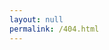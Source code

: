 ```yaml
---
layout: null
permalink: /404.html
---
```


<script language="JavaScript">
function doFwd() {
  var forwardingURL=window.location.href;
  var domainName = window.location.hostname;
  var portNumber = window.location.port;
  var gonnaFwd = false;
  var newURL = "";
  console.log(forwardingURL,domainName,portNumber);
  {% for item in site.data.docsarchive.docker-compose %}
  if (forwardingURL.indexOf("/{{ item[0] }}") > -1)
  {

    console.log(domainName + ":"+ portNumber +"/{{ item[0] }}");
    gonnaFwd = true;
    if(portNumber.length > 0) {
      console.log("Port!");
      // there is a port number in the location; make sure to replace it
      newURL = forwardingURL.replace(domainName + ":"+ portNumber +"/{{ item[0] }}","{{ page.archiveserver }}:{{ item[1].ports[0] | replace:':4000','' }}");
    } else {
      console.log("No port");
      // no port number in the location; just foward them on
      newURL = forwardingURL.replace(domainName + "/{{ item[0] }}","{{ page.archiveserver }}:{{ item[1].ports[0] | replace:':4000','' }}");
    }

  }{% endfor %}
  if (gonnaFwd) {
    console.log("Forwarding to: " + newURL);
    window.location.replace(newURL);
  } else {
    window.location.replace("/sorry/#" + forwardingURL);
  }
}
window.onload = doFwd;
</script>
